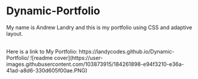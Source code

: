 # Dynamic-Portfolio
My name is Andrew Landry and this is my portfolio using CSS and adaptive layout.

<br/>
Here is a link to My Portfolio: https://landycodes.github.io/Dynamic-Portfolio/
![readme cover](https://user-images.githubusercontent.com/103873915/184261898-e94f3210-e36a-41ad-a8d6-330d605f00ae.PNG)
